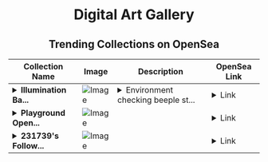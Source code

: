 <div align="center">

# Digital Art Gallery

## Trending Collections on OpenSea

| Collection Name                       | Image                                                                                     | Description                       | OpenSea Link                                                                                          |
|---------------------------------------|-------------------------------------------------------------------------------------------|-----------------------------------|--------------------------------------------------------------------------------------------------------|
| **<details><summary>Illumination Ba...</summary>Illumination Bagshaw</details>** | ![Image](https://i.seadn.io/s/raw/files/f5e3c170cef69b09bdb9b7e464a56aca.jpg?w=500&auto=format?w=200&auto=format) | <details><summary>Environment checking beeple st...</summary>Environment checking beeple stopped</details> | <details><summary>Link</summary>[Illumination Bagshaw](https://opensea.io/collection/illumination-bagshaw)</details> |
| **<details><summary>Playground Open...</summary>Playground Open Ticketing Ecosystem Event 11720</details>** | ![Image](https://i.seadn.io/s/raw/files/ad4b567b5e819f5eb9dc8588aeb6896f.png?w=500&auto=format?w=200&auto=format) |  | <details><summary>Link</summary>[Playground Open Ticketing Ecosystem Event 11720](https://opensea.io/collection/playground-open-ticketing-ecosystem-event-11720)</details> |
| **<details><summary>231739's Follow...</summary>231739's Follower</details>** | ![Image](https://i.seadn.io/s/raw/files/19f9f090920392cc3650cbdf4361755b.png?w=500&auto=format?w=200&auto=format) |  | <details><summary>Link</summary>[231739's Follower](https://opensea.io/collection/231739-s-follower)</details> |

</div>